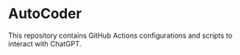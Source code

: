 # AutoCoder
This repository contains GitHub Actions configurations and scripts to interact with ChatGPT.
